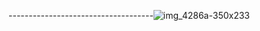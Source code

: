 ------------------------------------![img_4286a-350x233](https://media.giphy.com/media/1iqPjXVRQsWArYs7a0/giphy.gif)
